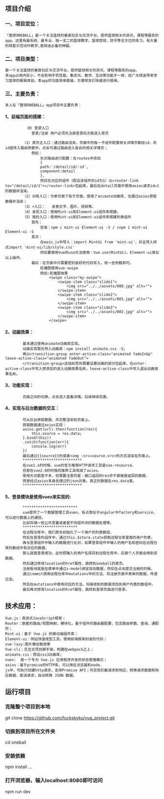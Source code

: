 ##  项目介绍
### 一、项目定位：
	「壹球ONEBALL」是一个关注篮球的垂直社区与交流平台，提供篮球相关的资讯、课程等服务的app。这里有最系统、最专业、独一无二的篮球教学，篮球控球、防守等全方位的练习。有大量的球星示范动作教学,是球迷必备的神器。
### 二、项目类型：
    是一个关注篮球的垂直社区与交流平台，提供篮球相关的资讯、课程等服务的app。
    本app占用内存小，不会影响手机性能。集资讯、教学、互动等功能于一体，给广大球迷带来学习篮球的极致体验。本app的功能简单直接，方便球友们快速进行使用。
### 三、主要负责：
    本人在「壹球ONEBALL」app项目中主要负责：
####    1、前端页面的搭建：
			 （0）登录入口 
				登录/注册 用户必须先注册登录后方能进入首页
				
            （1）首页主入口：通过路由渲染，页面中的每一子组件配置相关详情页都给id，将id值传入路由参数中，点击可通过路由进入各自的相关详情页；
                例如：
                    先对路由进行配置：在routes中添加
                    {
                    path:'/detail/id/:id',
                    component:detail
                    },
                    然后在对应的组件（假设该组件的id为1）以<router-link to="/detail/id/1"></router-link>包起来，最后在detail页面中使用axios请求id=1的数据并渲染。
            （2）训练入口：为单页面下有子页面。使用了animate动画库，也通过axios获取数据并渲染；
			（3）+入口：	  发表文字、图片、视频等。
            （4）发现入口：使用Mint-ui和Element-ui组件库搭建。
			（5）我的入口：使用Mint-ui和Element-ui组件库搭建列表组件
                首先：
                    安装：npm i mint-ui Element-ui -S / cnpm i mint-ui Element-ui -S
                其次：
                    在main.js中导入：import MintUi from 'mint-ui'，并且导入样式import 'mint-ui/lib/style.css'
                    然后要使用Vue的use方法使用：Vue.use(MintUi)。Element-ui类似以上操作。
                最后：在页面中只需要把封装好的代码写入，改一些参数即可。
					轮播图使用vue-swipe
                    例如:轮播图效果
                        <swipe class="my-swipe">
                        	<swipe-item class="slide1">
                        		<img src="../../assets/800.jpg" alt="">
                        	</swipe-item>
                        	<swipe-item class="slide2">
                        		<img src="../../assets/801.jpg" alt="">
                        	</swipe-item>
                        	<swipe-item class="slide3">
                        		<img src="../../assets/802.jpg" alt="">
                        	</swipe-item>
                        </swipe>
####    2、动画效果：
			基本通过使用animate动画库实现。
            动画实现需先导入动画库：npm install animate.css -S;
            再以<transition-group enter-active-class="animated fadeInUp" leave-active-class="animated fadeOut">
            </transition-group>这组标签将需要设置动画的部分包起来，在enter-active-class中写入想添加的进入动画效果名称，leave-active-class中写入退出动画效果名称。
####    3、功能实现：
			页面之间的切换，点击进入查看详情。后续继续完善。
####    4、实现与后台数据的交互：
			可从后台获取数据，并完整渲染到页面上。
            获取数据通过axios实现：
            axios.get(url).then(function(res){
                this.source = res.data;
            }.bind(this))
            .catch(function(err){
                console.log(err)
            })
            最后通过{{source}}的或者<img :src=source.src>的方式渲染在页面上。
			***************************
			在vue1.x的时候，vue的官方推荐HTTP请求工具是vue-resource，
			但是在vue2.0的时候将推荐工具改成了axios。
			使用方式都差不多，但需要注意的是：接口返回的res并不直接是返回的数据，
			而是经过axios本身处理过的json对象。真正的数据在res.data里。
			***************************
####	5、登录模块是使用vuex来实现的:
			*************************
			vue提供了一个数据管理工具vuex，有点类似于angular中factory和service，可以进行数据上的通信。
			比如存储一些公共变量或者是不同组件间的数据处理等。
			*************************
			在远程仓库中，我们首先初始化了一个用户的列表数组，
			然后在登录的组件中，通过this.$store.state获取远程仓库里面的用户列表，
			再与登录组件中输入的数据进行比对，如果登录组件中输入的用户名和密码在远程仓库的数组中有对应的数据，
			那么就是登录成功，此时把输入的用户名保存到远程仓库中，后面个人页面会用到该数据。
			然后通过修改location的href属性，跳转到oneball的首页。
			注册板块就是在表单中通过v-model绑定双向数据，然后在点击提交注册的时候，
			通过commit调用远程仓库中mutations中的方法，将注册页面中表单的数据，传递过去。
			然后在mutations中使用对应的方法。将接收到的数据添加到用户列表的数组中。
			最后再次修改location的href属性，跳转到登录页面进行登录。
## 技术应用：
    Vue.js：渐进式JavaScript框架；
    Router：嵌套的路由/视图映射，模块化，基于组件的路由器配置，包含路由参数、查询、通配符；
    Mint-ui：基于 Vue.js 的移动端组件库；
    Element-ui：网站快速成型工具，使用前端框架封装的代码；
    vue-lazy:图片懒加载效果
    Vue-cli：交互式项目脚手架，构建在webpack之上；
    animate.css：预设css3动画库;
	vuex:  是一个专为 Vue.js 应用程序开发的状态管理模式；
    axios：基于promise的HTTP库，可以用在浏览器和node.
    js中，可执行创建http请求，支持Promise API；可实现拦截请求和响应，转换请求数据和响应数据，取消请求，自动转换 JSON 数据。
	
	
## 运行项目

### 克隆整个项目到本地
git clone https://github.com/fuckskyku/vue_project.git

### 切换到项目所在文件夹
cd oneball

### 安装依赖
npm install ...

### 打开浏览器，输入localhost:8080即可访问
npm run dev